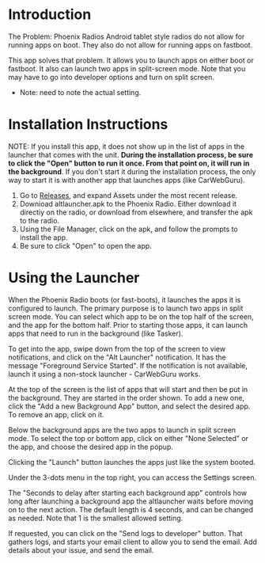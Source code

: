# Introduction

The Problem: Phoenix Radios Android tablet style radios do not allow for running apps on boot. They also do not allow for running apps on fastboot. 

This app solves that problem. It allows you to launch apps on either boot or fastboot. It also can launch two apps in split-screen mode. Note that you may have to go into developer options and turn on split screen.
*  Note: need to note the actual setting.

# Installation Instructions

NOTE: If you install this app, it does not show up in the list of apps in the launcher that comes with the unit. **During the installation process, be sure to click the "Open" button to run it once. From that point on, it will run in the background**. If you don't start it during the installation process, the only way to start it is with another app that launches apps (like CarWebGuru).

1. Go to [Releases](https://github.com/tabletradio/altlauncher/releases), and expand Assets under the most recent release. 
1. Downioad altlauncher.apk to the Phoenix Radio. Either download it directiy on the radio, or download from elsewhere, and transfer the apk to the radio.
1. Using the File Manager, click on the apk, and follow the prompts to install the app. 
1. Be sure to click "Open" to open the app.

# Using the Launcher

When the Phoenix Radio boots (or fast-boots), it launches the apps it is configured to launch. The primary purpose is to launch two apps in split screen mode. You can select which app to be on the top half of the screen, and the app for the bottom half. Prior to starting those apps, it can launch apps that need to run in the background (like Tasker).  

To get into the app, swipe down from the top of the screen to view notifications, and click on the "Alt Launcher" notification. It has the message "Foreground Service Started". If the notification is not available, launch it using a non-stock launcher - CarWebGuru works.  

At the top of the screen is the list of apps that will start and then be put in the background. They are started in the order shown. To add a new one, click the "Add a new Background App" button, and select the desired app. To remove an app, click on it.

Below the background apps are the two apps to launch in split screen mode. To select the top or bottom app, click on either "None Selected" or the app, and choose the desired app in the popup.  

Clicking the "Launch" button launches the apps just like the system booted.  

Under the 3-dots menu in the top right, you can access the Settings screen.  

The "Seconds to delay after starting each background app" controls how long after launching a background app the altlauncher waits before moving on to the next action. The default length is 4 seconds, and can be changed as needed. Note that 1 is the smallest allowed setting.

If requested, you can click on the "Send logs to developer" button. That gathers logs, and starts your email client to allow you to send the email. Add details about your issue, and send the email. 
